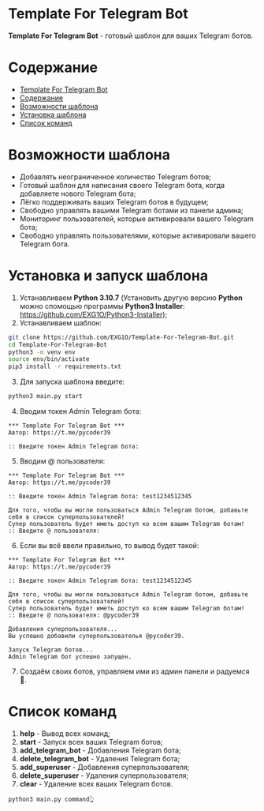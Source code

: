 # Template For Telegram Bot
**Template For Telegram Bot** - готовый шаблон для ваших Telegram ботов.

# Содержание
- [Template For Telegram Bot](#template-for-telegram-bot)
- [Содержание](#содержание)
- [Возможности шаблона](#возможности-шаблона)
- [Установка шаблона](#установка-шаблона)
- [Список команд](#список-команд)

# Возможности шаблона
- Добавлять неограниченное количество Telegram ботов;
- Готовый шаблон для написания своего Telegram бота, когда добавляете нового Telegram бота;
- Лёгко поддерживать ваших Telegram ботов в будущем;
- Свободно управлять вашими Telegram ботами из панели админа;
- Мониторинг пользователей, которые активировали вашего Telegram бота;
- Свободно управлять пользователями, которые активировали вашего Telegram бота.

# Установка и запуск шаблона
1. Устанавливаем **Python 3.10.7** (Установить другую версию **Python** можно спомощью программы **Python3 Installer**: https://github.com/EXG1O/Python3-Installer);
2. Устанавливаем шаблон:
```sh
git clone https://github.com/EXG1O/Template-For-Telegram-Bot.git
cd Template-For-Telegram-Bot
python3 -m venv env
source env/bin/activate
pip3 install -r requirements.txt
```
3. Для запуска шаблона введите:
```sh
python3 main.py start
```
4. Вводим токен Admin Telegram бота:
```
*** Template For Telegram Bot ***
Автор: https://t.me/pycoder39

:: Введите токен Admin Telegram бота: 
```
5. Вводим @ пользователя:
```
*** Template For Telegram Bot ***
Автор: https://t.me/pycoder39

:: Введите токен Admin Telegram бота: test1234512345

Для того, чтобы вы могли пользоваться Admin Telegram ботом, добавьте себя в список суперпользователей!
Супер пользователь будет иметь доступ ко всем вашим Telegram ботам!
:: Введите @ пользователя:
```
6. Если вы всё ввели правильно, то вывод будет такой:
```
*** Template For Telegram Bot ***
Автор: https://t.me/pycoder39

:: Введите токен Admin Telegram бота: test1234512345

Для того, чтобы вы могли пользоваться Admin Telegram ботом, добавьте себя в список суперпользователей!
Супер пользователь будет иметь доступ ко всем вашим Telegram ботам!
:: Введите @ пользователя: @pycoder39

Добавления суперпользователя...
Вы успешно добавили суперпользователья @pycoder39.

Запуск Telegram ботов...
Admin Telegram бот успешно запущен.
```
7. Создаём своих ботов, управляем ими из админ панели и радуемся 🤭.

# Список команд
1. **help** - Вывод всех команд;
2. **start** - Запуск всех ваших Telegram ботов;
3. **add_telegram_bot** - Добавления Telegram бота;
4. **delete_telegram_bot** - Удаления Telegram бота;
5. **add_superuser** - Добавления суперпользователя;
6. **delete_superuser** - Удаления суперпользователя;
7. **clear** - Удаление всех ваших Telegram ботов.
```
python3 main.py command👆️
```